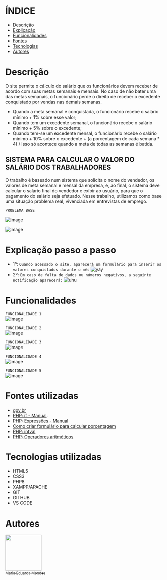 # ÍNDICE

* [Descrição](#descri%C3%A7%C3%A3o)
* [Explicação](#Explica%C3%A7%C3%A3o-passo-a-passo)
* [Funcionalidades](#Funcionalidades)
* [Fontes](#Fontes-utilizadas)
* [Tecnologias](#Tecnologias-utilizadas)
* [Autores](#Autores)


# Descrição
 O site permite o cálculo do salário que os funcionários devem receber de acordo com suas metas semanais e mensais. No caso de não bater uma das metas semanais, o funcionário perde o direito de receber o excedente conquistado por vendas nas demais semanas.
 * Quando a meta semanal é conquistada, o funcionário recebe o salário mínimo + 1% sobre esse valor;
 * Quando tem um excedente semanal, o funcionário recebe o salário mínimo + 5% sobre o excedente;
 * Quando tem-se um excedente mensal, o funcionário recebe o salário mínimo + 10% sobre o excedente + (a porcentagem de cada semana * 4) / Isso só acontece quando a meta de todas as semanas é batida.

   
## SISTEMA PARA CALCULAR O VALOR DO SALÁRIO DOS TRABALHADORES
 O trabalho é baseado num sistema que solicita o nome do vendedor, os valores de meta semanal e mensal da empresa, e, ao final, o sistema deve calcular o salário final do vendedor e exibir ao usuário, para que o pagamento do salário seja efetuado. 
 Nesse trabalho, utilizamos como base uma situação problema real, vivenciada em entrevistas de emprego. 

 
 ``PROBLEMA BASE``

 
 ![image](https://github.com/imdoarda/sistema_salario/assets/127868962/09db128f-9f22-44d3-98c1-9c3f8f2c054d)

 ![image](https://github.com/imdoarda/sistema_salario/assets/127868962/18de8e05-5653-4d5f-bc8f-61ad8ca21e13)



# Explicação passo a passo
 * 1º:
   ``Quando acessado o site, aparecerá um formulário para inserir os valores conquistados durante o mês``
   ![yay](https://github.com/imdoarda/sistema_salario/assets/127868962/bdc9c91b-7082-4034-abc4-83ba786be0d4)
 * 2º:
   ``Em caso de falta de dados ou números negativos, a seguinte notificação aparecerá:``
   ![uhu](https://github.com/imdoarda/sistema_salario/assets/127868962/97e3f49c-6f02-43f4-ab60-d8eaeb76b10e)

# Funcionalidades
``FUNCIONALIDADE 1``  
![image](https://github.com/imdoarda/sistema_salario/assets/127868962/26e86ba3-49b5-45a4-8b4f-9fcb31f17a73)

``FUNCIONALIDADE 2``  
![image](https://github.com/imdoarda/sistema_salario/assets/127868962/8124dc16-66c5-4570-9821-b548b7ec5300)

``FUNCIONALIDADE 3``  
![image](https://github.com/imdoarda/sistema_salario/assets/127868962/ad1091b8-4322-4247-a7a3-30ccea2b6aef)

``FUNCIONALIDADE 4``  
![image](https://github.com/imdoarda/sistema_salario/assets/127868962/d1dcb9bd-77d8-49b3-aff9-fb01d3e2b82b)

``FUNCIONALIDADE 5``  
![image](https://github.com/imdoarda/sistema_salario/assets/127868962/c61cb272-8693-4e6a-891e-4cc8087bd8e4)


 # Fontes utilizadas
 * [gov.br](https://www.aen.pr.gov.br/Noticia/Maior-do-Brasil-governador-confirma-novo-Piso-Regional-que-vai-de-R-18-mil-R-21-mil#:~:text=Na%20primeira%2C%20que%20contempla%20os,de%20R%24%201.927%2C02)
 * [PHP: if - Manual](https://www.php.net/manual/pt_BR/control-structures.if.php).
 * [PHP: Expressões - Manual](https://www.php.net/manual/pt_BR/language.expressions.php)
 * [Como criar formulário para calcular porcentagem](https://youtu.be/RWvn2mP1xbw?si=pVZ97PA72ZQPtLpr)
 * [PHP: intval](https://www.php.net/manual/pt_BR/function.intval.php)
 * [PHP: Operadores aritméticos](https://www.php.net/manual/pt_BR/language.operators.arithmetic.php)
   

# Tecnologias utilizadas
* HTML5
* CSS3
* PHP8
* XAMPP/APACHE
* GIT
* GITHUB
* VS CODE
 
# Autores

[<img loading="lazy" src="https://avatars.githubusercontent.com/u/127868962?v=4" width=115><br><sub>Maria Eduarda Mendes</sub>](https://github.com/imdoarda)
